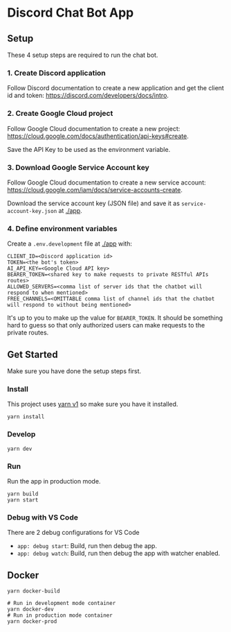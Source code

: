 # Discord Chat Bot App

## Setup

These 4 setup steps are required to run the chat bot.

### 1. Create Discord application

Follow Discord documentation to create a new application and get the client id and token: <https://discord.com/developers/docs/intro>.

### 2. Create Google Cloud project

Follow Google Cloud documentation to create a new project: <https://cloud.google.com/docs/authentication/api-keys#create>.

Save the API Key to be used as the environment variable.

### 3. Download Google Service Account key

Follow Google Cloud documentation to create a new service account: <https://cloud.google.com/iam/docs/service-accounts-create>.

Download the service account key (JSON file) and save it as `service-account-key.json` at [./app](./).

### 4. Define environment variables

Create a `.env.development` file at [./app](./) with:

```env
CLIENT_ID=<Discord application id>
TOKEN=<the bot's token>
AI_API_KEY=<Google Cloud API key>
BEARER_TOKEN=<shared key to make requests to private RESTful APIs routes>
ALLOWED_SERVERS=<comma list of server ids that the chatbot will respond to when mentioned>
FREE_CHANNELS=<OMITTABLE comma list of channel ids that the chatbot will respond to without being mentioned>
```

It's up to you to make up the value for `BEARER_TOKEN`. It should be something hard to guess so that only authorized users can make requests to the private routes.

## Get Started

Make sure you have done the setup steps first.

### Install

This project uses [yarn v1](https://classic.yarnpkg.com/lang/en/) so make sure you have it installed.

```shell
yarn install
```

### Develop

```shell
yarn dev
```

### Run

Run the app in production mode.

```shell
yarn build
yarn start
```

### Debug with VS Code

There are 2 debug configurations for VS Code

- `app: debug start`: Build, run then debug the app.
- `app: debug watch`: Build, run then debug the app with watcher enabled.

## Docker

```shell
yarn docker-build

# Run in development mode container
yarn docker-dev
# Run in production mode container
yarn docker-prod
```
